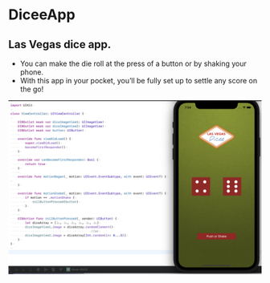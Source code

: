 # DiceeApp

## Las Vegas dice app. 

- You can make the die roll at the press of a button or by shaking your phone. 
- With this app in your pocket, you’ll be fully set up to settle any score on the go!

![End Banner](Documentation/Photo.png)

